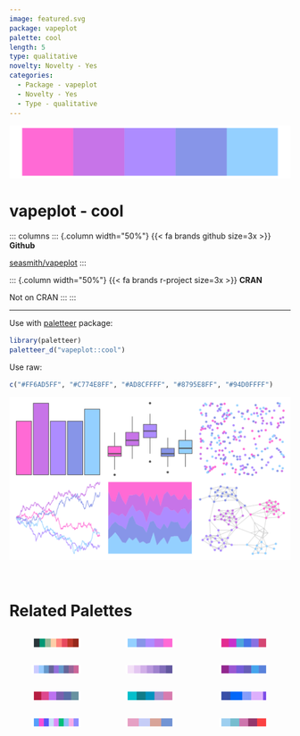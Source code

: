 ```yaml
---
image: featured.svg
package: vapeplot
palette: cool
length: 5
type: qualitative
novelty: Novelty - Yes
categories:
  - Package - vapeplot
  - Novelty - Yes
  - Type - qualitative
---
```


![](featured.svg)

# vapeplot - cool 

::: columns
::: {.column width="50%"}
{{< fa brands github size=3x >}}
**Github**

[seasmith/vapeplot](https://github.com/seasmith/vapeplot)
:::

::: {.column width="50%"}
{{< fa brands r-project size=3x >}}
**CRAN**

Not on CRAN
:::
:::

<hr> 

Use with [paletteer](https://emilhvitfeldt.github.io/paletteer/) package:

```r
library(paletteer)
paletteer_d("vapeplot::cool")
```

Use raw:

```r
c("#FF6AD5FF", "#C774E8FF", "#AD8CFFFF", "#8795E8FF", "#94D0FFFF")
``` 

![](examples.png) 

<br>

# Related Palettes

<div class="list" style="display: grid; grid-template-columns: auto auto auto;"> <figure class="figure">
<a href="../../awtools/a_palette/"> <img src="../../awtools/a_palette/featured.svg" style="width: 100%;" class="figure-img"></a>
</figure> <figure class="figure">
<a href="../../vapoRwave/cool/"> <img src="../../vapoRwave/cool/featured.svg" style="width: 100%;" class="figure-img"></a>
</figure> <figure class="figure">
<a href="../../ggthemes/excel_Red_Violet/"> <img src="../../ggthemes/excel_Red_Violet/featured.svg" style="width: 100%;" class="figure-img"></a>
</figure> <figure class="figure">
<a href="../../ggprism/pastels/"> <img src="../../ggprism/pastels/featured.svg" style="width: 100%;" class="figure-img"></a>
</figure> <figure class="figure">
<a href="../../rcartocolor/Purp/"> <img src="../../rcartocolor/Purp/featured.svg" style="width: 100%;" class="figure-img"></a>
</figure> <figure class="figure">
<a href="../../ggthemes/excel_Violet_II/"> <img src="../../ggthemes/excel_Violet_II/featured.svg" style="width: 100%;" class="figure-img"></a>
</figure> <figure class="figure">
<a href="../../ggthemes/excel_Gallery/"> <img src="../../ggthemes/excel_Gallery/featured.svg" style="width: 100%;" class="figure-img"></a>
</figure> <figure class="figure">
<a href="../../fishualize/Scarus_globiceps/"> <img src="../../fishualize/Scarus_globiceps/featured.svg" style="width: 100%;" class="figure-img"></a>
</figure> <figure class="figure">
<a href="../../beyonce/X111/"> <img src="../../beyonce/X111/featured.svg" style="width: 100%;" class="figure-img"></a>
</figure> <figure class="figure">
<a href="../../ggprism/winter_soft/"> <img src="../../ggprism/winter_soft/featured.svg" style="width: 100%;" class="figure-img"></a>
</figure> <figure class="figure">
<a href="../../wesanderson/GrandBudapest2/"> <img src="../../wesanderson/GrandBudapest2/featured.svg" style="width: 100%;" class="figure-img"></a>
</figure> <figure class="figure">
<a href="../../vapoRwave/avanti/"> <img src="../../vapoRwave/avanti/featured.svg" style="width: 100%;" class="figure-img"></a>
</figure> 
</div>
